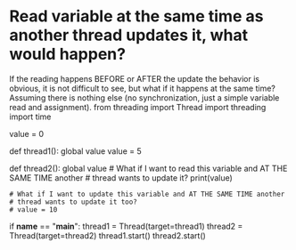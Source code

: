 
# Read variable at the same time as another thread updates it, what would happen?

If the reading happens BEFORE or AFTER the update the behavior is obvious, it is not difficult to see,
but what if it happens at the same time? Assuming there is nothing else (no synchronization, just a simple variable read and assignment).
from threading import Thread
import threading
import time

value = 0


def thread1():
    global value
    value = 5


def thread2():
    global value
    # What if I want to read this variable and AT THE SAME TIME another
    # thread wants to update it?
    print(value)

    # What if I want to update this variable and AT THE SAME TIME another
    # thread wants to update it too?
    # value = 10


if __name__ == "__main__":
    thread1 = Thread(target=thread1)
    thread2 = Thread(target=thread2)
    thread1.start()
    thread2.start()


        